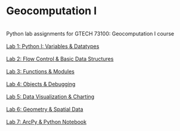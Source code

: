 # Geocomputation I
 <br> Python lab assignments for GTECH 73100: Geocomputation I course <br>
 <br> [Lab 1: Python I: Variables & Datatypes](/labs/lab_1.py) </br>
 <br> [Lab 2: Flow Control & Basic Data Structures](/labs/lab_2.ipynb) </br>
 <br> [Lab 3: Functions & Modules](/labs/lab_3.ipynb) </br>
 <br> [Lab 4: Objects & Debugging](/labs/Lab%204/lab_4.ipynb) </br>
 <br> [Lab 5: Data Visualization & Charting](/labs/lab_5.ipynb) </br>
 <br> [Lab 6: Geometry & Spatial Data](/labs/lab_6.ipynb) </br>
 <br> [Lab 7: ArcPy & Python Notebook](/labs/lab_7.ipynb) </br>